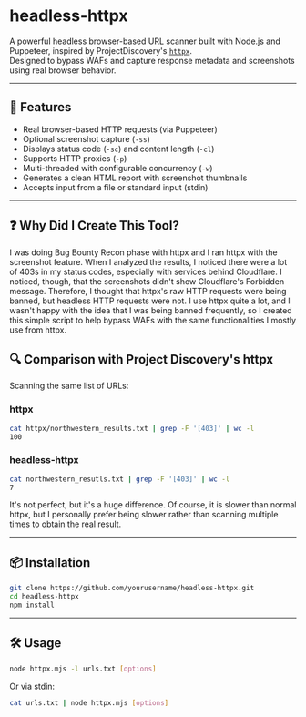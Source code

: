 # headless-httpx

A powerful headless browser-based URL scanner built with Node.js and Puppeteer, inspired by ProjectDiscovery's [`httpx`](https://github.com/projectdiscovery/httpx).  
Designed to bypass WAFs and capture response metadata and screenshots using real browser behavior.

---

## 🚀 Features

- Real browser-based HTTP requests (via Puppeteer)
- Optional screenshot capture (`-ss`)
- Displays status code (`-sc`) and content length (`-cl`)
- Supports HTTP proxies (`-p`)
- Multi-threaded with configurable concurrency (`-w`)
- Generates a clean HTML report with screenshot thumbnails
- Accepts input from a file or standard input (stdin)

---
## ❓ Why Did I Create This Tool?
I was doing Bug Bounty Recon phase with httpx and I ran httpx with the screenshot feature. When I analyzed the results, I noticed there were a lot of 403s in my status codes, especially with services behind Cloudflare. I noticed, though, that the screenshots didn't show Cloudflare's Forbidden message. Therefore, I thought that httpx's raw HTTP requests were being banned, but headless HTTP requests were not. I use httpx quite a lot, and I wasn't happy with the idea that I was being banned frequently, so I created this simple script to help bypass WAFs with the same functionalities I mostly use from httpx.

## 🔍 Comparison with Project Discovery's httpx
Scanning the same list of URLs:
### httpx
```bash
cat httpx/northwestern_results.txt | grep -F '[403]' | wc -l
100
```
### headless-httpx
```bash
cat northwestern_resutls.txt | grep -F '[403]' | wc -l
7 
```

It's not perfect, but it's a huge difference. Of course, it is slower than normal httpx, but I personally prefer being slower rather than scanning multiple times to obtain the real result.

---
## 📦 Installation

```bash
git clone https://github.com/yourusername/headless-httpx.git
cd headless-httpx
npm install
```
---
## 🛠 Usage
```bash
node httpx.mjs -l urls.txt [options]
```
Or via stdin:
```bash
cat urls.txt | node httpx.mjs [options]
```